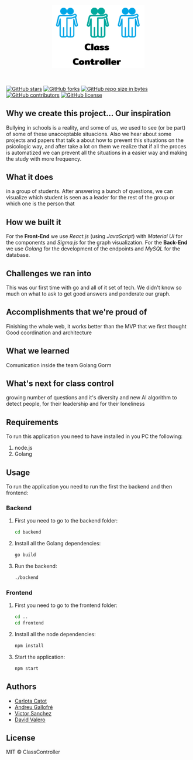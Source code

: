 <br>
<p align="center">
  <img alt="Logo" src="images/image.png" width="50%"/>
</p>
<br>

[![GitHub stars](https://img.shields.io/github/stars/carlotacb/ClassController.svg)](https://GitHub.com/carlotacb/ClassController/stargazers/)
[![GitHub forks](https://img.shields.io/github/forks/carlotacb/ClassController.svg)](https://GitHub.com/carlotacb/ClassController/network/)
[![GitHub repo size in bytes](https://img.shields.io/github/repo-size/carlotacb/ClassController.svg)](https://github.com/carlotacb/easycam)
[![GitHub contributors](https://img.shields.io/github/contributors/carlotacb/ClassController.svg)](https://GitHub.com/carlotacb/ClassController/graphs/contributors/)
[![GitHub license](https://img.shields.io/github/license/carlotacb/ClassController.svg)](https://github.com/carlotacb/ClassController/blob/master/LICENSE)

## Why we create this project... Our inspiration

Bullying in schools is a reality, and some of us, we used to see (or be part) of some of these unacceptable situacions. Also we hear about some projects and papers that talk a about how to prevent this situations on the psicologic way, and after take a lot on them we realize that if all the proces is automatized we can prevent all the situations in a easier way and making the study with more frequency.

## What it does

in a group of students. After answering a bunch of questions, we can visualize which student is seen as a leader for the rest of the group or which one is the person that

## How we built it

For the **Front-End** we use _React.js_ (using _JavaScript_) with _Material UI_ for the components and _Sigma.js_ for the graph visualization.
For the **Back-End** we use _Golang_ for the development of the endpoints and _MySQL_ for the database.

## Challenges we ran into

This was our first time with go and all of it set of tech.
We didn't know so much on what to ask to get good answers and ponderate our graph.

## Accomplishments that we're proud of

Finishing the whole web, it works better than the MVP that we first thought
Good coordination and architecture

## What we learned

Comunication inside the team
Golang
Gorm

## What's next for class control

growing number of questions and it's diversity and new AI algorithm to detect people, for their leadership and for their loneliness

## Requirements

To run this application you need to have installed in you PC the following:

1. node.js
2. Golang

## Usage

To run the application you need to run the first the backend and then frontend:

### Backend

1. First you need to go to the backend folder:

    ```bash
    cd backend
    ```

2. Install all the Golang dependencies:

    ```bash
    go build
    ```

3. Run the backend:

    ```bash
    ./backend
    ```

### Frontend

1. First you need to go to the frontend folder:

    ```bash
    cd ..
    cd frontend
    ```

2. Install all the node dependencies:

    ```bash
    npm install
    ```

3. Start the application:

    ```bash
    npm start
    ```


## Authors

- [Carlota Catot](https://github.com/carlotacb)
- [Andreu Gallofré](https://github.com/atsuky)
- [Victor Sanchez](https://github.com/sanchyy)
- [David Valero](https://github.com/dvm55)

## License

MIT © ClassController
